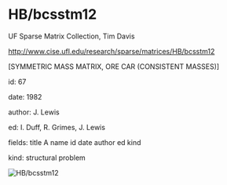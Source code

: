 # HB/bcsstm12

 UF Sparse Matrix Collection, Tim Davis

 http://www.cise.ufl.edu/research/sparse/matrices/HB/bcsstm12

 [SYMMETRIC MASS MATRIX, ORE CAR (CONSISTENT MASSES)]

 id: 67

 date: 1982

 author: J. Lewis

 ed: I. Duff, R. Grimes, J. Lewis

 fields: title A name id date author ed kind

 kind: structural problem

![HB/bcsstm12](http://www2.research.att.com/~yifanhu/GALLERY/GRAPHS/GIF_SMALL/HB@bcsstm12.gif)